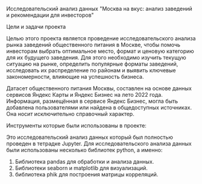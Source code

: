 Исследовательский анализ данных "Москва на вкус: анализ заведений и рекомендации для инвесторов"

Цели и задачи проекта

Целью этого проекта является проведение исследовательского анализа рынка заведений общественного питания в Москве, чтобы помочь инвесторам выбрать оптимальное место, формат и ценовую категорию для их будущего заведения. Для этого необходимо изучить текущую ситуацию на рынке, определить популярные форматы заведений, исследовать их распределение по районам и выявить ключевые закономерности, влияющие на успешность бизнеса.

Датасет общественного питания Москвы, составлен на основе данных сервисов Яндекс Карты и Яндекс Бизнес на лето 2022 года. Информация, размещённая в сервисе Яндекс Бизнес, могла быть добавлена пользователями или найдена в общедоступных источниках. Она носит исключительно справочный характер.

Инструменты которые были использованы в проекте:

Это исследовательский анализ данных который был полностью проведен в тетрадке Jupyter. Для исследовательского анализа данных были использованы несколько библиотек python, а именно:
1. Библиотека pandas для обработки и анализа данных.
2. Библиотеки seaborn и matplotlib для визуализаций.
3. библиотека phik для построения матрицы корреляций.
